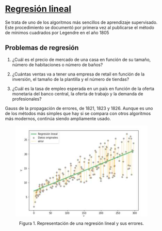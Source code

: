 # <u> Regresión lineal</u>

Se trata de uno de los algoritmos más sencillos de aprendizaje supervisado. Este procedimiento se documentó por primera vez al publicarse el método
de mínimos cuadrados por Legendre en el año 1805

## Problemas de regresión

1. ¿Cuál es el precio de mercado de una casa en función de su tamaño, número de habitaciones o número de baños?

2. ¿Cuántas ventas va a tener una empresa de retail en función de la inversión, el tamaño de la plantilla y el número de tiendas?

3. ¿Cuál es la tasa de empleo esperada en un país en función de la oferta monetaria del banco central, la oferta de trabajo y la demanda de
profesionales?

Gauss de la propagación de errores, de 1821, 1823 y 1826. Aunque es uno de los métodos más simples que hay si se compara con otros algoritmos
más modernos, continúa siendo ampliamente usado.

<div style="text-align: center;">
  <img src="images/Figura_1.png" alt="alt text" style="display: block; margin: 0 auto;">
  <p>Figura 1. Representación de una regresión lineal y sus errores.</p>
</div>